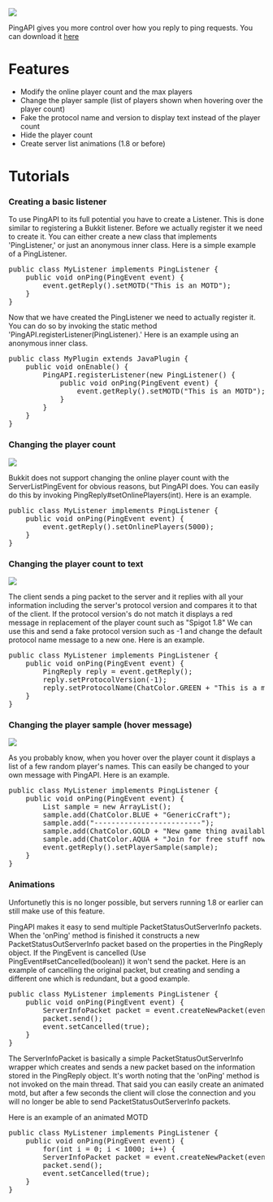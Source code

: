 <img src="http://i.imgur.com/vIWvOUv.gif"></img>

PingAPI gives you more control over how you reply to ping requests. You can download it <a href="http://www.spigotmc.org/resources/pingapi.3829/">here</a>

# Features
- Modify the online player count and the max players
- Change the player sample (list of players shown when hovering over the player count)
- Fake the protocol name and version to display text instead of the player count
- Hide the player count
- Create server list animations (1.8 or before)

# Tutorials
<h3>Creating a basic listener</h3>

To use PingAPI to its full potential you have to create a Listener. This is done similar to registering a Bukkit listener. Before we actually register it we need to create it. You can either create a new class that implements 'PingListener,' or just an anonymous inner class. Here is a simple example of a PingListener.

<pre>
public class MyListener implements PingListener {
    public void onPing(PingEvent event) {
        event.getReply().setMOTD("This is an MOTD");
    }
}
</pre>

Now that we have created the PingListener we need to actually register it. You can do so by invoking the static method 'PingAPI.registerListener(PingListener).' Here is an example using an anonymous inner class.

<pre>
public class MyPlugin extends JavaPlugin {
    public void onEnable() {
        PingAPI.registerListener(new PingListener() {
            public void onPing(PingEvent event) {
                event.getReply().setMOTD("This is an MOTD");
            }
        }
    }
}
</pre>

<h3>Changing the player count</h3>

<img src="http://i.imgur.com/ZsavWWd.png"></img>

Bukkit does not support changing the online player count with the ServerListPingEvent for obvious reasons, but PingAPI does. You can easily do this by invoking PingReply#setOnlinePlayers(int). Here is an example.

<pre>
public class MyListener implements PingListener {
    public void onPing(PingEvent event) {
        event.getReply().setOnlinePlayers(5000);
    }
}
</pre>

<h3>Changing the player count to text</h3>

<img src="http://i.imgur.com/JwaX1Im.png"></img>

The client sends a ping packet to the server and it replies with all your information including the server's protocol version and compares it to that of the client. If the protocol version's do not match it displays a red message in replacement of the player count such as "Spigot 1.8" We can use this and send a fake protocol version such as -1 and change the default protocol name message to a new one. Here is an example.

<pre>
public class MyListener implements PingListener {
    public void onPing(PingEvent event) {
        PingReply reply = event.getReply();
        reply.setProtocolVersion(-1);
        reply.setProtocolName(ChatColor.GREEN + "This is a message...");
    }
}
</pre>

<h3>Changing the player sample (hover message)</h3>

<img src="http://i.imgur.com/m7TmDgs.png"></img>

As you probably know, when you hover over the player count it displays a list of a few random player's names. This can easily be changed to your own message with PingAPI. Here is an example.

<pre>
public class MyListener implements PingListener {
    public void onPing(PingEvent event) {
        List<String> sample = new ArrayList<String>();
        sample.add(ChatColor.BLUE + "GenericCraft");
        sample.add("-------------------------");
        sample.add(ChatColor.GOLD + "New game thing available");
        sample.add(ChatColor.AQUA + "Join for free stuff now!");
        event.getReply().setPlayerSample(sample);
    }
}
</pre>

<h3>Animations</h3>
Unfortunetly this is no longer possible, but servers running 1.8 or earlier can still make use of this feature.

PingAPI makes it easy to send multiple PacketStatusOutServerInfo packets. When the 'onPing' method is finished it constructs a new PacketStatusOutServerInfo packet based on the properties in the PingReply object. If the PingEvent is cancelled (Use PingEvent#setCancelled(boolean)) it won't send the packet. Here is an example of cancelling the original packet, but creating and sending a different one which is redundant, but a good example.

<pre>
public class MyListener implements PingListener {
    public void onPing(PingEvent event) {
        ServerInfoPacket packet = event.createNewPacket(event.getReply());
        packet.send();
        event.setCancelled(true);
    }
}
</pre>

The ServerInfoPacket is basically a simple PacketStatusOutServerInfo wrapper which creates and sends a new packet based on the information stored in the PingReply object.
It's worth noting that the 'onPing' method is not invoked on the main thread. That said you can easily create an animated motd, but after a few seconds the client will close the connection and you will no longer be able to send PacketStatusOutServerInfo packets.

Here is an example of an animated MOTD

<pre>
public class MyListener implements PingListener {
    public void onPing(PingEvent event) {
        for(int i = 0; i < 1000; i++) {
        ServerInfoPacket packet = event.createNewPacket(event.getReply());
        packet.send();
        event.setCancelled(true);
    }
}
</pre>
